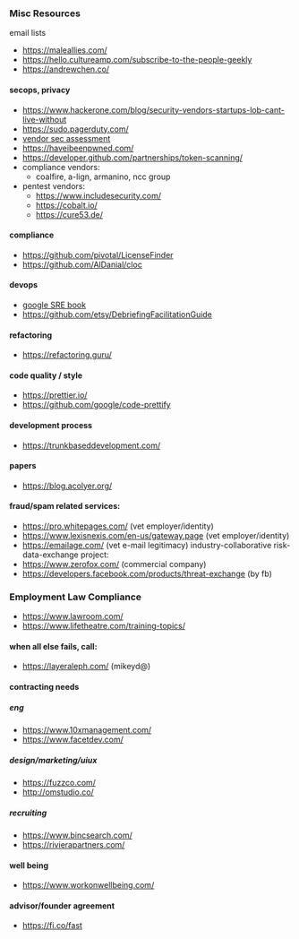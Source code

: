 ### Misc Resources

email lists
- https://maleallies.com/
- https://hello.cultureamp.com/subscribe-to-the-people-geekly
- https://andrewchen.co/


#### secops, privacy
- https://www.hackerone.com/blog/security-vendors-startups-lob-cant-live-without
- https://sudo.pagerduty.com/
- [vendor sec assessment](https://blogs.dropbox.com/tech/2019/03/towards-better-vendor-security-assessments/)
- https://haveibeenpwned.com/
- https://developer.github.com/partnerships/token-scanning/
- compliance vendors:
  - coalfire, a-lign, armanino, ncc group
- pentest vendors:
  - https://www.includesecurity.com/
  - https://cobalt.io/
  - https://cure53.de/

#### compliance
- https://github.com/pivotal/LicenseFinder
- https://github.com/AlDanial/cloc

#### devops
- [google SRE book](https://landing.google.com/sre/book/index.html)
- https://github.com/etsy/DebriefingFacilitationGuide

#### refactoring
- https://refactoring.guru/

#### code quality / style
- https://prettier.io/
- https://github.com/google/code-prettify

#### development process
- https://trunkbaseddevelopment.com/

#### papers
- https://blog.acolyer.org/

#### fraud/spam related services:
- https://pro.whitepages.com/ (vet employer/identity)
- https://www.lexisnexis.com/en-us/gateway.page (vet employer/identity)
- https://emailage.com/ (vet e-mail legitimacy)
industry-collaborative risk-data-exchange project:
- https://www.zerofox.com/ (commercial company)
- https://developers.facebook.com/products/threat-exchange (by fb)

### Employment Law Compliance
- https://www.lawroom.com/
- https://www.lifetheatre.com/training-topics/

#### when all else fails, call:
- https://layeraleph.com/ (mikeyd@)

#### contracting needs
##### eng
- https://www.10xmanagement.com/
- https://www.facetdev.com/

##### design/marketing/uiux
- https://fuzzco.com/
- http://omstudio.co/

##### recruiting
- https://www.bincsearch.com/
- https://rivierapartners.com/

#### well being
- https://www.workonwellbeing.com/

#### advisor/founder agreement
- https://fi.co/fast
